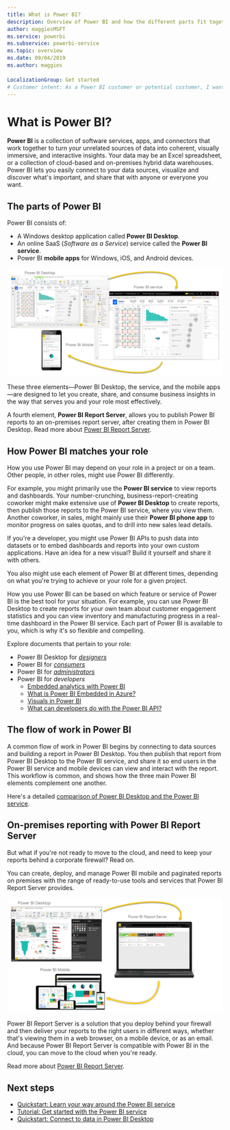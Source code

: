 ```yaml
---
title: What is Power BI?
description: Overview of Power BI and how the different parts fit together - Power BI Desktop, the Power BI service, Power BI mobile, Report Server, and Power BI embedded.
author: maggiesMSFT
ms.service: powerbi
ms.subservice: powerbi-service
ms.topic: overview
ms.date: 09/04/2019
ms.author: maggies

LocalizationGroup: Get started
# Customer intent: As a Power BI customer or potential customer, I want to get an overview of Power BI so I can understand how the different parts fit together, so that I know which part to use to accomplish my tasks/goals.
---
```


# What is Power BI?
**Power BI** is a collection of software services, apps, and connectors that work together to turn your unrelated sources of data into coherent, visually immersive, and interactive insights. Your data may be an Excel spreadsheet, or a collection of cloud-based and on-premises hybrid data warehouses. Power BI lets you easily connect to your data sources, visualize and discover what's important, and share that with anyone or everyone you want.

## The parts of Power BI
Power BI consists of: 
- A Windows desktop application called **Power BI Desktop**.
- An online SaaS (*Software as a Service*) service called the **Power BI service**. 
- Power BI **mobile apps** for Windows, iOS, and Android devices.

![Power BI Desktop, service, mobile](media/power-bi-overview/power-bi-overview-blocks.png)

These three elements&mdash;Power BI Desktop, the service, and the mobile apps&mdash;are designed to let you create, share, and consume business insights in the way that serves you and your role most effectively.

A fourth element, **Power BI Report Server**, allows you to publish Power BI reports to an on-premises report server, after creating them in Power BI Desktop. Read more about [Power BI Report Server](#on-premises-reporting-with-power-bi-report-server).

## How Power BI matches your role
How you use Power BI may depend on your role in a project or on a team. Other people, in other roles, might use Power BI differently.

For example, you might primarily use the **Power BI service** to view reports and dashboards. Your number-crunching, business-report-creating coworker might make extensive use of **Power BI Desktop** to create reports, then publish those reports to the Power BI service, where you view them. Another coworker, in sales, might mainly use their **Power BI phone app** to monitor progress on sales quotas, and to drill into new sales lead details.

If you're a developer, you might use Power BI APIs to push data into datasets or to embed dashboards and reports into your own custom applications. Have an idea for a new visual? Build it yourself and share it with others.  

You also might use each element of Power BI at different times, depending on what you're trying to achieve or your role for a given project.

How you use Power BI can be based on which feature or service of Power BI is the best tool for your situation. For example, you can use Power BI Desktop to create reports for your own team about customer engagement statistics and you can view inventory and manufacturing progress in a real-time dashboard in the Power BI service. Each part of Power BI is available to you, which is why it's so flexible and compelling.

Explore documents that pertain to your role:
- Power BI Desktop for [*designers*](../desktop-what-is-desktop.md)
- Power BI for [*consumers*](../consumer/end-user-consumer.md)
- Power BI for [*administrators*](../service-admin-administering-power-bi-in-your-organization.md)
- Power BI for *developers*
    * [Embedded analytics with Power BI](developer/embedded/embedding.md)
    * [What is Power BI Embedded in Azure?](developer/embedded/azure-pbie-what-is-power-bi-embedded.md)
    * [Visuals in Power BI](developer/visuals/power-bi-custom-visuals.md)
    * [What can developers do with the Power BI API?](automation/overview-of-power-bi-rest-api.md)

## The flow of work in Power BI
A common flow of work in Power BI begins by connecting to data sources and building a report in Power BI Desktop. You then publish that report from Power BI Desktop to the Power BI service, and share it so end users in the Power BI service and mobile devices can view and interact with the report.
This workflow is common, and shows how the three main Power BI elements complement one another.

Here's a detailed [comparison of Power BI Desktop and the Power BI service](../fundamentals/service-service-vs-desktop.md).

## On-premises reporting with Power BI Report Server

But what if you're not ready to move to the cloud, and need to keep your reports behind a corporate firewall?  Read on.

You can create, deploy, and manage Power BI mobile and paginated reports on premises with the range of ready-to-use tools and services that Power BI Report Server provides.

![diagram for on-premises](media/power-bi-overview/power-bi-report-server2.png)

Power BI Report Server is a solution that you deploy behind your firewall and then deliver your reports to the right users in different ways, whether that's viewing them in a web browser, on a mobile device, or as an email. And because Power BI Report Server is compatible with Power BI in the cloud, you can move to the cloud when you're ready. 

Read more about [Power BI Report Server](../report-server/get-started.md).

## Next steps
- [Quickstart: Learn your way around the Power BI service](../service-the-new-power-bi-experience.md)   
- [Tutorial: Get started with the Power BI service](../service-get-started.md)
- [Quickstart: Connect to data in Power BI Desktop](../desktop-quickstart-connect-to-data.md)
